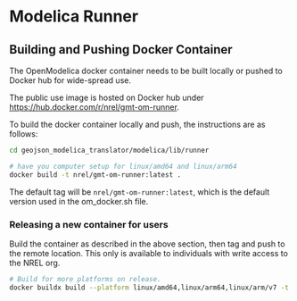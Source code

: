 # Modelica Runner

## Building and Pushing Docker Container

The OpenModelica docker container needs to be built locally or pushed to Docker hub for wide-spread use.

The public use image is hosted on Docker hub under https://hub.docker.com/r/nrel/gmt-om-runner.

To build the docker container locally and push, the instructions are as follows:

```bash
cd geojson_modelica_translator/modelica/lib/runner

# have you computer setup for linux/amd64 and linux/arm64
docker build -t nrel/gmt-om-runner:latest .
```

The default tag will be `nrel/gmt-om-runner:latest`, which is the default version used in the om_docker.sh file.

### Releasing a new container for users

Build the container as described in the above section, then tag and push to the remote location. This
only is available to individuals with write access to the NREL org.

```bash
# Build for more platforms on release.
docker buildx build --platform linux/amd64,linux/arm64,linux/arm/v7 -t nrel/gmt-om-runner:latest --push .
```
